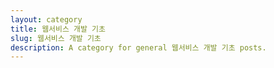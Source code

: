 ```yaml
---
layout: category
title: 웹서비스 개발 기초
slug: 웹서비스 개발 기초
description: A category for general 웹서비스 개발 기초 posts.
---
```


